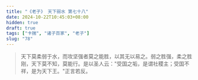 ```yaml
---
title: "《老子》 天下弱水 第七十八"
date: 2024-10-22T10:45:03+08:00
hidden: true
draft: true
tags: ["卡揣", "诸子百家", "老子"]
slug: "78"
---
```


> 天下莫柔弱于水，而攻坚强者莫之能胜，以其无以易之。弱之胜强，柔之胜刚，天下莫不知，莫能行。是以圣人云："受国之垢，是谓社稷主；受国不祥，是为天下王。"正言若反。